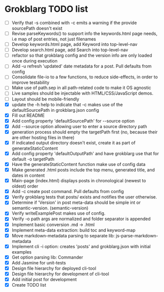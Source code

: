 # Grokblarg TODO list

- [ ] Verify that -s combined with -c emits a warning if the provide sourcePath doesn't exist
- [ ] Revise parseKeywords() to support info the keywords.html page needs, i.e map of post entries, not just filenames
- [ ] Develop keywords.html page, add Keyword into top-level-nav
- [ ] Develop search.html page, add Search into top-level-nav
- [ ] refactor so that grokblarg config and the version info are only loaded once during execution
- [ ] Add -u refresh 'updated' date metadata for a post. Pull defaults from config
- [ ] Consolidate file-io to a few functions, to reduce side-effects, in order to improve testability
- [ ] Make use of path.sep in all path-related code to make it OS agnostic
- [ ] Live samples should be injectable with HTML/CSS/JavaScript demos.
- [ ] Layout should be mobile-friendly
- [x] update the -h help to indicate that -c makes use of the defaultSourcePath in grokblarg.json config
- [x] Fill out README
- [x] Add config property 'defaultSourcePath' for --source option
- [x] Add --source option allowing user to enter a source directory path
- [x] generation process should empty the targetPath first (no, because their are other hosting files in there)
- [x] If indicated output directory doesn't exist, create it as part of generateStaticContent
- [x] Add config property 'defaultOutputPath' and have grokblarg use that for default -o targetPath
- [x] Have the generateStaticContent function make use of config data
- [x] Make generated .html posts include the top menu, generated title, and dates in content
- [x] Main-page (index.html) displays posts in chronological (newest to oldest) order
- [x] Add -c create post command. Pull defaults from config
- [x] Verify grokblarg tests that posts/ exists and notifies the user otherwise.
- [x] Determine if 'Version' in post meta-data should be simple int or semantic-version. (semantic-version)
- [x] Verify writeExamplePost makes use of config.
- [x] Verify -o path args are normalized and folder separator is appended
- [x] Implement basic conversion .md -> .html
- [x] Implement meta-data extraction: build toc and keyword-map
- [x] Move markdown-metadata parsing to separate lib: js-parse-markdown-metadata
- [x] Implement cli -i option: creates 'posts' and grokblarg.json with initial examples
- [x] Get option parsing lib: Commander
- [x] Add Jasmine for unit-tests
- [x] Design file hierarchy for deployed cli-tool
- [x] Design file hierarchy for development of cli-tool
- [x] Add initial post for development
- [x] Create TODO list
